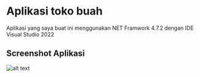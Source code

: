 # Aplikasi toko buah

Aplikasi yang saya buat ini menggunakan NET Framwork 4.7.2 dengan IDE Visual Studio 2022

## Screenshot Aplikasi
![alt text](https://i.imgur.com/RfKrZgP.png "Gambar Aplikasi")
